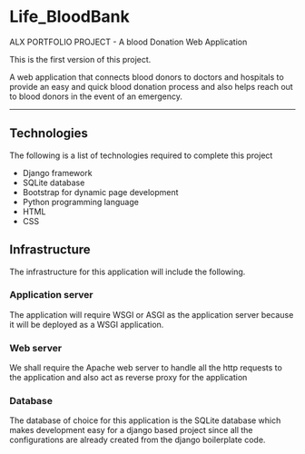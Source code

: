 # Life_BloodBank
ALX PORTFOLIO PROJECT - A blood Donation Web Application

This is the first version of this project.

A web application that connects blood donors to doctors and hospitals to provide an easy and quick blood donation process and also helps reach out to blood donors in the event of an emergency.

---

## Technologies
The following is a list of technologies required to complete this project
* Django framework
* SQLite database
* Bootstrap for dynamic page development
* Python programming language
* HTML
* CSS

## Infrastructure
The infrastructure for this application will include the following.
### Application server
The application will require WSGI or ASGI as the application server because it will be deployed as a WSGI application.
### Web server
We shall require the Apache web server to handle all the http requests to the application and also act as reverse proxy for the application
### Database
The database of choice for this application is the SQLite database which makes development easy for a django based project since all the configurations are already created from the django boilerplate code.

